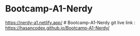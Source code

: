 ﻿# Bootcamp-A1-Nerdy
https://nerdy-a1.netlify.app/
#   B o o t c a m p - A 1 - N e r d y 
 
git live link : https://hasancodex.github.io/Bootcamp-A1-Nerdy/
